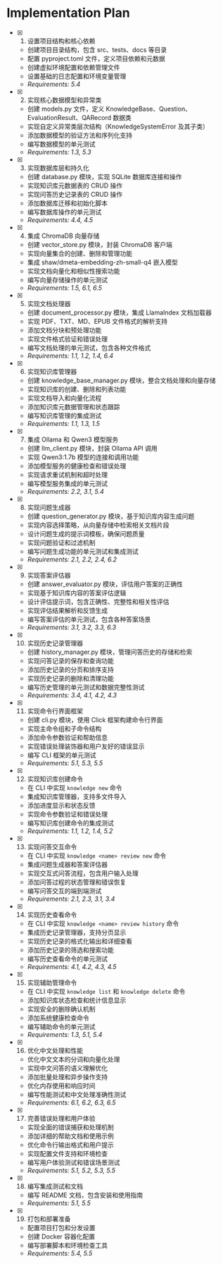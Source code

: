 # Implementation Plan

- [x] 1. 设置项目结构和核心依赖
  - 创建项目目录结构，包含 src、tests、docs 等目录
  - 配置 pyproject.toml 文件，定义项目依赖和元数据
  - 创建虚拟环境配置和依赖管理文件
  - 设置基础的日志配置和环境变量管理
  - _Requirements: 5.4_

- [x] 2. 实现核心数据模型和异常类
  - 创建 models.py 文件，定义 KnowledgeBase、Question、EvaluationResult、QARecord 数据类
  - 实现自定义异常类层次结构（KnowledgeSystemError 及其子类）
  - 添加数据模型的验证方法和序列化支持
  - 编写数据模型的单元测试
  - _Requirements: 1.3, 5.3_

- [x] 3. 实现数据库层和持久化
  - 创建 database.py 模块，实现 SQLite 数据库连接和操作
  - 实现知识库元数据表的 CRUD 操作
  - 实现问答历史记录表的 CRUD 操作
  - 添加数据库迁移和初始化脚本
  - 编写数据库操作的单元测试
  - _Requirements: 4.4, 4.5_

- [x] 4. 集成 ChromaDB 向量存储
  - 创建 vector_store.py 模块，封装 ChromaDB 客户端
  - 实现向量集合的创建、删除和管理功能
  - 集成 shaw/dmeta-embedding-zh-small-q4 嵌入模型
  - 实现文档向量化和相似性搜索功能
  - 编写向量存储操作的单元测试
  - _Requirements: 1.5, 6.1, 6.5_

- [x] 5. 实现文档处理器
  - 创建 document_processor.py 模块，集成 LlamaIndex 文档加载器
  - 实现 PDF、TXT、MD、EPUB 文件格式的解析支持
  - 添加文档分块和预处理功能
  - 实现文件格式验证和错误处理
  - 编写文档处理的单元测试，包含各种文件格式
  - _Requirements: 1.1, 1.2, 1.4, 6.4_

- [x] 6. 实现知识库管理器
  - 创建 knowledge_base_manager.py 模块，整合文档处理和向量存储
  - 实现知识库的创建、删除和列表功能
  - 实现文档导入和向量化流程
  - 添加知识库元数据管理和状态跟踪
  - 编写知识库管理的集成测试
  - _Requirements: 1.1, 1.3, 1.5_

- [x] 7. 集成 Ollama 和 Qwen3 模型服务
  - 创建 llm_client.py 模块，封装 Ollama API 调用
  - 实现 Qwen3:1.7b 模型的连接和调用功能
  - 添加模型服务的健康检查和错误处理
  - 实现请求重试机制和超时处理
  - 编写模型服务集成的单元测试
  - _Requirements: 2.2, 3.1, 5.4_

- [x] 8. 实现问题生成器
  - 创建 question_generator.py 模块，基于知识库内容生成问题
  - 实现内容选择策略，从向量存储中检索相关文档片段
  - 设计问题生成的提示词模板，确保问题质量
  - 实现问题验证和过滤机制
  - 编写问题生成功能的单元测试和集成测试
  - _Requirements: 2.1, 2.2, 2.4, 6.2_

- [x] 9. 实现答案评估器
  - 创建 answer_evaluator.py 模块，评估用户答案的正确性
  - 实现基于知识库内容的答案评估逻辑
  - 设计评估提示词，包含正确性、完整性和相关性评估
  - 实现评估结果解析和反馈生成
  - 编写答案评估的单元测试，包含各种答案场景
  - _Requirements: 3.1, 3.2, 3.3, 6.3_

- [x] 10. 实现历史记录管理器
  - 创建 history_manager.py 模块，管理问答历史的存储和检索
  - 实现问答记录的保存和查询功能
  - 添加历史记录的分页和排序支持
  - 实现历史记录的删除和清理功能
  - 编写历史管理的单元测试和数据完整性测试
  - _Requirements: 3.4, 4.1, 4.2, 4.3_

- [x] 11. 实现命令行界面框架
  - 创建 cli.py 模块，使用 Click 框架构建命令行界面
  - 实现主命令组和子命令结构
  - 添加命令参数验证和帮助信息
  - 实现错误处理装饰器和用户友好的错误显示
  - 编写 CLI 框架的单元测试
  - _Requirements: 5.1, 5.3, 5.5_

- [x] 12. 实现知识库创建命令
  - 在 CLI 中实现 `knowledge new` 命令
  - 集成知识库管理器，支持多文件导入
  - 添加进度显示和状态反馈
  - 实现命令参数验证和错误处理
  - 编写知识库创建命令的集成测试
  - _Requirements: 1.1, 1.2, 1.4, 5.2_

- [x] 13. 实现问答交互命令
  - 在 CLI 中实现 `knowledge <name> review new` 命令
  - 集成问题生成器和答案评估器
  - 实现交互式问答流程，包含用户输入处理
  - 添加问答过程的状态管理和错误恢复
  - 编写问答交互的端到端测试
  - _Requirements: 2.1, 2.3, 3.1, 3.4_

- [x] 14. 实现历史查看命令
  - 在 CLI 中实现 `knowledge <name> review history` 命令
  - 集成历史记录管理器，支持分页显示
  - 实现历史记录的格式化输出和详细查看
  - 添加历史记录的筛选和搜索功能
  - 编写历史查看命令的单元测试
  - _Requirements: 4.1, 4.2, 4.3, 4.5_

- [x] 15. 实现辅助管理命令
  - 在 CLI 中实现 `knowledge list` 和 `knowledge delete` 命令
  - 添加知识库状态检查和统计信息显示
  - 实现安全的删除确认机制
  - 添加系统健康检查命令
  - 编写辅助命令的单元测试
  - _Requirements: 1.3, 5.1, 5.4_

- [x] 16. 优化中文处理和性能
  - 优化中文文本的分词和向量化处理
  - 实现中文问答的语义理解优化
  - 添加批量处理和异步操作支持
  - 优化内存使用和响应时间
  - 编写性能测试和中文处理准确性测试
  - _Requirements: 6.1, 6.2, 6.3, 6.5_

- [x] 17. 完善错误处理和用户体验
  - 实现全面的错误捕获和处理机制
  - 添加详细的帮助文档和使用示例
  - 优化命令行输出格式和用户提示
  - 实现配置文件支持和环境检查
  - 编写用户体验测试和错误场景测试
  - _Requirements: 5.1, 5.2, 5.3, 5.5_

- [x] 18. 编写集成测试和文档
  - 编写 README 文档，包含安装和使用指南
  - _Requirements: 5.1, 5.5_

- [x] 19. 打包和部署准备
  - 配置项目打包和分发设置
  - 创建 Docker 容器化配置
  - 编写部署脚本和环境检查工具
  - _Requirements: 5.4, 5.5_